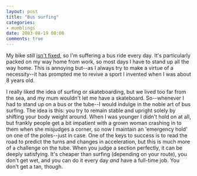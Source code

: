 ```yaml
---
layout: post
title: "Bus surfing"
categories:
- mumblings
date: 2003-08-19 00:00
comments: true
---
```


<p>My bike <em>still</em> <a href="http://www.rousette.org.uk/mt-static/blog/archives/000402.html">isn't fixed</a>, so I'm suffering a bus ride every day. It's particularly packed on my way home from work, so most days I have to stand up all the way home. This is annoying but--as I always try to make a virtue of a necessity--it has prompted me to revive a sport I invented when I was about 8 years old.</p>

<p>I really liked the idea of surfing or skateboarding, but we lived too far from the sea, and my mum wouldn't let me have a skateboard. So--whenever I had to stand up on a bus or the tube--I would indulge in the noble art of bus surfing. The idea is this: you try to remain stable and upright solely by shifting your body weight around. When I was younger I didn't hold on at all, but frankly people get a bit impatient with a grown woman crashing in to them when she misjudges a corner, so now I maintain an 'emergency hold' on one of the poles--just in case. One of the keys to success is to read the road to predict the turns and changes in acceleration, but this is much more of a challenge on the tube. When you judge a section perfectly, it can be deeply satisfying. It's cheaper than surfing (depending on your route), you don't get wet, and you can do it every day <em>and</em> have a full-time job. You don't get a tan, though.</p>


